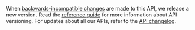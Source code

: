 When <a href="https://developer.service.hmrc.gov.uk/guides/income-tax-mtd-end-to-end-service-guide/documentation/how-to-integrate.html#breaking-changes">backwards-incompatible changes</a> are made to this API, we release a new version. Read the <a href="https://developer.service.hmrc.gov.uk/api-documentation/docs/reference-guide#versioning">reference guide</a> for more information about API versioning. For updates about all our APIs, refer to the <a href="https://github.com/hmrc/income-tax-mtd-changelog">API changelog</a>.